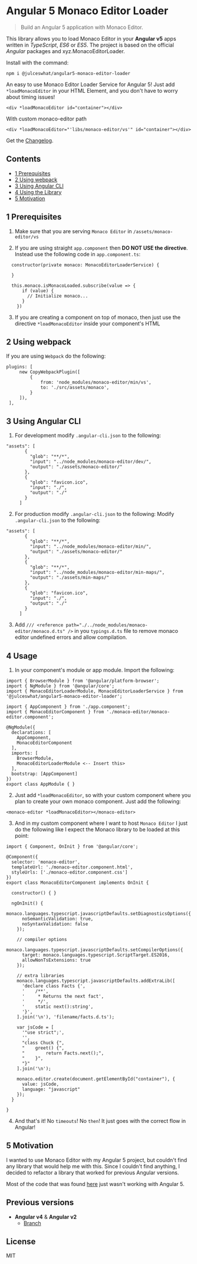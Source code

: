# Angular 5 Monaco Editor Loader
>Build an Angular 5 application with Monaco Editor.

This library allows you to load Monaco Editor in your **Angular v5** apps written in _TypeScript_, _ES6_ or _ES5_. 
The project is based on the official _Angular_ packages and xyz.MonacoEditorLoader.


Install with the command:

```
npm i @julceswhat/angular5-monaco-editor-loader
```

An easy to use Monaco Editor Loader Service for Angular 5! Just add `*loadMonacoEditor` in your HTML Element, and you don't have to worry about timing issues!

```
<div *loadMonacoEditor id="container"></div> 

```

With custom monaco-editor path
```
<div *loadMonacoEditor="'libs/monaco-editor/vs'" id="container"></div> 

```

Get the [Changelog](https://github.com/julceswhat/angular5-monaco-editor-loader/blob/master/CHANGELOG.md).

## Contents
* [1 Prerequisites](#1)
* [2 Using webpack](#2)
* [3 Using Angular CLI](#3)
* [4 Using the Library](#4)
* [5 Motivation](#5)

## <a name="1"></a>1 Prerequisites

1. Make sure that you are serving `Monaco Editor` in `/assets/monaco-editor/vs`

2. If you are using straight `app.component` then **DO NOT USE the directive**. Instead use the following code in `app.component.ts`:

```
  constructor(private monaco: MonacoEditorLoaderService) {

  }

  this.monaco.isMonacoLoaded.subscribe(value => {
      if (value) {
        // Initialize monaco...
      }
    })
```

3. If you are creating a component on top of monaco, then just use the directive `*loadMonacoEditor` inside your component's HTML

## <a name="2"></a>2 Using webpack
If you are using `Webpack` do the following:
```
plugins: [
     new CopyWebpackPlugin([
         {
             from: 'node_modules/monaco-editor/min/vs',
             to: './src/assets/monaco',
         }
     ]),
 ],
 ```

## <a name="3"></a>3 Using Angular CLI

1. For development modify `.angular-cli.json` to the following:
 ```
 "assets": [
        {
          "glob": "**/*",
          "input": "../node_modules/monaco-editor/dev/",
          "output": "./assets/monaco-editor/"
        },
        {
          "glob": "favicon.ico",
          "input": "./",
          "output": "./"
        }
      ]
```

2. For production modify `.angular-cli.json` to the following:
Modify `.angular-cli.json` to the following:
 ```
 "assets": [
        {
          "glob": "**/*",
          "input": "../node_modules/monaco-editor/min/",
          "output": "./assets/monaco-editor/"
        },
        {
          "glob": "**/*",
          "input": "../node_modules/monaco-editor/min-maps/",
          "output": "./assets/min-maps/"
        },
        {
          "glob": "favicon.ico",
          "input": "./",
          "output": "./"
        }
      ]
```

3. Add `/// <reference path="./../node_modules/monaco-editor/monaco.d.ts" />` in you `typings.d.ts` file to remove monaco editor undefined errors and allow compilation.

## <a name="4"></a>4 Usage

1. In your component's module or app module. Import the following:

```
import { BrowserModule } from '@angular/platform-browser';
import { NgModule } from '@angular/core';
import { MonacoEditorLoaderModule, MonacoEditorLoaderService } from '@julceswhat/angular5-monaco-editor-loader';

import { AppComponent } from './app.component';
import { MonacoEditorComponent } from './monaco-editor/monaco-editor.component';

@NgModule({
  declarations: [
    AppComponent,
    MonacoEditorComponent
  ],
  imports: [
    BrowserModule,
    MonacoEditorLoaderModule <-- Insert this>
  ],
  bootstrap: [AppComponent]
})
export class AppModule { }

```

2. Just add `*loadMonacoEditor`, so with your custom component where you plan to create your own monaco component. Just add the following:

```
<monaco-editor *loadMonacoEditor></monaco-editor>
```

3. And in my custom component where I want to host `Monaco Editor` I just do the following like I expect the Monaco library to be loaded at this point:

```
import { Component, OnInit } from '@angular/core';

@Component({
  selector: 'monaco-editor',
  templateUrl: './monaco-editor.component.html',
  styleUrls: ['./monaco-editor.component.css']
})
export class MonacoEditorComponent implements OnInit {

  constructor() { }

  ngOnInit() {
    monaco.languages.typescript.javascriptDefaults.setDiagnosticsOptions({
      noSemanticValidation: true,
      noSyntaxValidation: false
    });

    // compiler options
    monaco.languages.typescript.javascriptDefaults.setCompilerOptions({
      target: monaco.languages.typescript.ScriptTarget.ES2016,
      allowNonTsExtensions: true
    });

    // extra libraries
    monaco.languages.typescript.javascriptDefaults.addExtraLib([
      'declare class Facts {',
      '    /**',
      '     * Returns the next fact',
      '     */',
      '    static next():string',
      '}',
    ].join('\n'), 'filename/facts.d.ts');

    var jsCode = [
      '"use strict";',
      '',
      "class Chuck {",
      "    greet() {",
      "        return Facts.next();",
      "    }",
      "}"
    ].join('\n');

    monaco.editor.create(document.getElementById("container"), {
      value: jsCode,
      language: "javascript"
    });
  }

}
```

4. And that's it! No `timeouts`! No `then`! It just goes with the correct flow in Angular!

## <a name="5"></a>5 Motivation
I wanted to use Monaco Editor with my Angular 5 project, but couldn't find any library that would help me with this. Since I couldn't find anything, I decided to refactor a library that worked for previous Angular versions.

Most of the code that was found [here](https://github.com/leolorenzoluis/xyz.MonacoEditorLoader) just wasn't working with Angular 5.

## Previous versions
- **Angular v4** &amp; **Angular v2**
    - [Branch](https://github.com/leolorenzoluis/xyz.MonacoEditorLoader)

## License
MIT